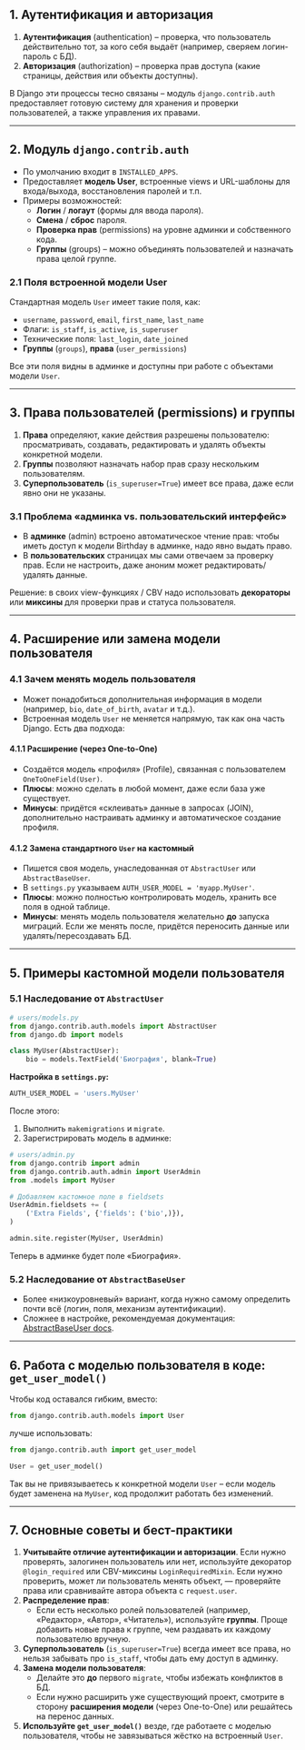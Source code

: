 ## 1. Аутентификация и авторизация

1. **Аутентификация** (authentication) – проверка, что пользователь действительно тот, за кого себя выдаёт (например, сверяем логин-пароль с БД).
2. **Авторизация** (authorization) – проверка прав доступа (какие страницы, действия или объекты доступны).

В Django эти процессы тесно связаны – модуль `django.contrib.auth` предоставляет готовую систему для хранения и проверки пользователей, а также управления их правами.

---

## 2. Модуль `django.contrib.auth`

- По умолчанию входит в `INSTALLED_APPS`.
- Предоставляет **модель User**, встроенные views и URL-шаблоны для входа/выхода, восстановления паролей и т.п.
- Примеры возможностей:
    - **Логин** / **логаут** (формы для ввода пароля).
    - **Смена** / **сброс** пароля.
    - **Проверка прав** (permissions) на уровне админки и собственного кода.
    - **Группы** (groups) – можно объединять пользователей и назначать права целой группе.

### 2.1 Поля встроенной модели User

Стандартная модель `User` имеет такие поля, как:

- `username`, `password`, `email`, `first_name`, `last_name`
- Флаги: `is_staff`, `is_active`, `is_superuser`
- Технические поля: `last_login`, `date_joined`
- **Группы** (`groups`), **права** (`user_permissions`)

Все эти поля видны в админке и доступны при работе с объектами модели `User`.

---

## 3. Права пользователей (permissions) и группы

1. **Права** определяют, какие действия разрешены пользователю: просматривать, создавать, редактировать и удалять объекты конкретной модели.
2. **Группы** позволяют назначать набор прав сразу нескольким пользователям.
3. **Суперпользователь** (`is_superuser=True`) имеет все права, даже если явно они не указаны.

### 3.1 Проблема «админка vs. пользовательский интерфейс»

- В **админке** (admin) встроено автоматическое чтение прав: чтобы иметь доступ к модели Birthday в админке, надо явно выдать право.
- В **пользовательских** страницах мы сами отвечаем за проверку прав. Если не настроить, даже аноним может редактировать/удалять данные.

Решение: в своих view-функциях / CBV надо использовать **декораторы** или **миксины** для проверки прав и статуса пользователя.

---

## 4. Расширение или замена модели пользователя

### 4.1 Зачем менять модель пользователя

- Может понадобиться дополнительная информация в модели (например, `bio`, `date_of_birth`, `avatar` и т.д.).
- Встроенная модель `User` не меняется напрямую, так как она часть Django. Есть два подхода:

#### 4.1.1 Расширение (через One-to-One)

- Создаётся модель «профиля» (Profile), связанная с пользователем `OneToOneField(User)`.
- **Плюсы**: можно сделать в любой момент, даже если база уже существует.
- **Минусы**: придётся «склеивать» данные в запросах (JOIN), дополнительно настраивать админку и автоматическое создание профиля.

#### 4.1.2 Замена стандартного `User` на кастомный

- Пишется своя модель, унаследованная от `AbstractUser` или `AbstractBaseUser`.
- В `settings.py` указываем `AUTH_USER_MODEL = 'myapp.MyUser'`.
- **Плюсы**: можно полностью контролировать модель, хранить все поля в одной таблице.
- **Минусы**: менять модель пользователя желательно **до** запуска миграций. Если же менять после, придётся переносить данные или удалять/пересоздавать БД.

---

## 5. Примеры кастомной модели пользователя

### 5.1 Наследование от `AbstractUser`

```python
# users/models.py
from django.contrib.auth.models import AbstractUser
from django.db import models

class MyUser(AbstractUser):
    bio = models.TextField('Биография', blank=True)
```

**Настройка в `settings.py`:**

```python
AUTH_USER_MODEL = 'users.MyUser'
```

После этого:

1. Выполнить `makemigrations` и `migrate`.
2. Зарегистрировать модель в админке:

```python
# users/admin.py
from django.contrib import admin
from django.contrib.auth.admin import UserAdmin
from .models import MyUser

# Добавляем кастомное поле в fieldsets
UserAdmin.fieldsets += (
    ('Extra Fields', {'fields': ('bio',)}),
)

admin.site.register(MyUser, UserAdmin)
```

Теперь в админке будет поле «Биография».

### 5.2 Наследование от `AbstractBaseUser`

- Более «низкоуровневый» вариант, когда нужно самому определить почти всё (логин, поля, механизм аутентификации).
- Сложнее в настройке, рекомендуемая документация: [AbstractBaseUser docs](https://docs.djangoproject.com/en/4.2/topics/auth/customizing/#auth-custom-user).

---

## 6. Работа с моделью пользователя в коде: `get_user_model()`

Чтобы код оставался гибким, вместо:

```python
from django.contrib.auth.models import User
```

лучше использовать:

```python
from django.contrib.auth import get_user_model

User = get_user_model()
```

Так вы не привязываетесь к конкретной модели `User` – если модель будет заменена на `MyUser`, код продолжит работать без изменений.

---

## 7. Основные советы и бест-практики

1. **Учитывайте отличие аутентификации и авторизации**. Если нужно проверять, залогинен пользователь или нет, используйте декоратор `@login_required` или CBV-миксины `LoginRequiredMixin`. Если нужно проверить, может ли пользователь менять объект, — проверяйте права или сравнивайте автора объекта с `request.user`.
2. **Распределение прав**:
    - Если есть несколько ролей пользователей (например, «Редактор», «Автор», «Читатель»), используйте **группы**. Проще добавить новые права к группе, чем раздавать их каждому пользователю вручную.
3. **Суперпользователь** (`is_superuser=True`) всегда имеет все права, но нельзя забывать про `is_staff`, чтобы дать ему доступ в админку.
4. **Замена модели пользователя**:
    - Делайте это **до** первого `migrate`, чтобы избежать конфликтов в БД.
    - Если нужно расширить уже существующий проект, смотрите в сторону **расширения модели** (через One-to-One) или решайтесь на перенос данных.
5. **Используйте `get_user_model()`** везде, где работаете с моделью пользователя, чтобы не завязываться жёстко на встроенный `User`.
